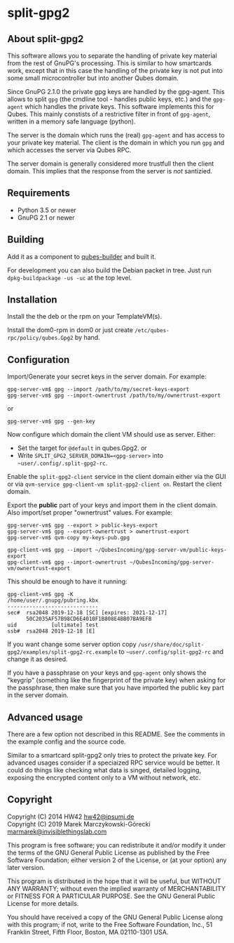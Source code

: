 # split-gpg2

## About split-gpg2

This software allows you to separate the handling of private key material from the rest of GnuPG's processing.
This is similar to how smartcards work, except that in this case the handling of the private key is not put into some small microcontroller but into another Qubes domain.

Since GnuPG 2.1.0 the private gpg keys are handled by the gpg-agent.
This allows to split `gpg` (the cmdline tool - handles public keys, etc.) and the `gpg-agent` which handles the private keys.
This software implements this for Qubes.
This mainly constists of a restrictive filter in front of `gpg-agent`, written in a memory safe language (python).

The server is the domain which runs the (real) `gpg-agent` and has access to your private key material.
The client is the domain in which you run `gpg` and which accesses the server via Qubes RPC.

The server domain is generally considered more trustfull then the client domain.
This implies that the response from the server is _not_ santizied.


## Requirements

 - Python 3.5 or newer
 - GnuPG 2.1 or newer

## Building

Add it as a component to [qubes-builder](https://github.com/QubesOS/qubes-builder) and built it.

For development you can also build the Debian packet in tree.
Just run `dpkg-buildpackage -us -uc` at the top level.

## Installation

Install the the deb or the rpm on your TemplateVM(s).

Install the dom0-rpm in dom0 or just create `/etc/qubes-rpc/policy/qubes.Gpg2` by hand.

## Configuration

Import/Generate your secret keys in the server domain.
For example:
```
gpg-server-vm$ gpg --import /path/to/my/secret-keys-export
gpg-server-vm$ gpg --import-ownertrust /path/to/my/ownertrust-export
```
or
```
gpg-server-vm$ gpg --gen-key
```

Now configure which domain the client VM should use as server. Either:
 - Set the target for `@default` in qubes.Gpg2. or
 - Write `SPLIT_GPG2_SERVER_DOMAIN=<gpg-server>` into `~user/.config/.split-gpg2-rc`.

Enable the `split-gpg2-client` service in the client domain either via the GUI or via `qvm-service gpg-client-vm split-gpg2-client on`.
Restart the client domain.

Export the **public** part of your keys and import them in the client domain.
Also import/set proper "ownertrust" values.
For example:
```
gpg-server-vm$ gpg --export > public-keys-export
gpg-server-vm$ gpg --export-ownertrust > ownertrust-export
gpg-server-vm$ qvm-copy my-keys-pub.gpg

gpg-client-vm$ gpg --import ~/QubesIncoming/gpg-server-vm/public-keys-export
gpg-client-vm$ gpg --import-ownertrust ~/QubesIncoming/gpg-server-vm/ownertrust-export

```

This should be enough to have it running:
```
gpg-client-vm$ gpg -K
/home/user/.gnupg/pubring.kbx
-----------------------------
sec#  rsa2048 2019-12-18 [SC] [expires: 2021-12-17]
      50C2035AF57B98CD6E4010F1B808E4BB07BA9EFB
uid           [ultimate] test
ssb#  rsa2048 2019-12-18 [E]
```

If you want change some server option copy `/usr/share/doc/split-gpg2/examples/split-gpg2-rc.example` to `~user/.config/split-gpg2-rc` and change it as desired.

If you have a passphrase on your keys and `gpg-agent` only shows the "keygrip" (something like the fingerprint of the private key) when asking for the passphrase, then make sure that you have imported the public key part in the server domain.

## Advanced usage

There are a few option not described in this README.
See the comments in the example config and the source code.

Similar to a smartcard split-gpg2 only tries to protect the private key.
For advanced usages consider if a speciaized RPC service would be better.
It could do things like checking what data is singed, detailed logging, exposing the encrypted content only to a VM without network, etc.

## Copyright

Copyright (C) 2014 HW42 <hw42@ipsumj.de>  
Copyright (C) 2019 Marek Marczykowski-Górecki <marmarek@invisiblethingslab.com>

This program is free software; you can redistribute it and/or modify
it under the terms of the GNU General Public License as published by
the Free Software Foundation; either version 2 of the License, or
(at your option) any later version.

This program is distributed in the hope that it will be useful,
but WITHOUT ANY WARRANTY; without even the implied warranty of
MERCHANTABILITY or FITNESS FOR A PARTICULAR PURPOSE.  See the
GNU General Public License for more details.

You should have received a copy of the GNU General Public License along
with this program; if not, write to the Free Software Foundation, Inc.,
51 Franklin Street, Fifth Floor, Boston, MA 02110-1301 USA.
